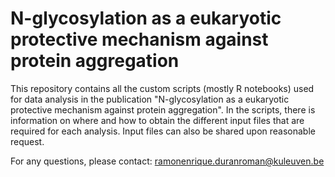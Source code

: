 # N-glycosylation as a eukaryotic protective mechanism against protein aggregation

This repository contains all the custom scripts (mostly R notebooks) used for data analysis in the publication "N-glycosylation as a eukaryotic protective mechanism against protein aggregation". 
In the scripts, there is information on where and how to obtain the different input files that are required for each analysis. Input files can also be shared upon reasonable request.

For any questions, please contact: ramonenrique.duranroman@kuleuven.be


